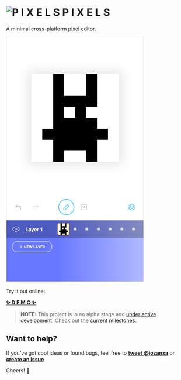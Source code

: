 # ![P I X E L S](https://avatars0.githubusercontent.com/u/29822952?v=4&s=22) P I X E L S

A minimal cross-platform pixel editor.

<img src="https://github.com/vsmode/pixels/blob/master/screenshot.png?raw=true" />

Try it out online:

**[:sparkles: D E M O :sparkles:](https://vsmode.github.io/pixels/)**

> **NOTE:** This project is in an alpha stage and [under active development](https://github.com/vsmode/pixels/projects/1). Check out the [current milestones](https://github.com/vsmode/pixels/milestones?direction=desc&sort=due_date&state=open).

## Want to help?

If you've got cool ideas or found bugs, feel free to **[tweet @jozanza](https://twitter.com/jozanza)** or **[create an issue](https://github.com/vsmode/pixels/issues)**

Cheers! :beers:
